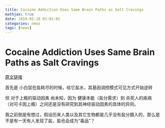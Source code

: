 ```yaml
---
title: Cocaine Addiction Uses Same Brain Paths as Salt Cravings
mathjax: true
date: 2019-02-18 01:01:01
categories: news
tags: [news]
---
```


# Cocaine Addiction Uses Same Brain Paths as Salt Cravings

[原文链接](https://news.nationalgeographic.com/news/2011/07/110719-salt-cocaine-cravings-addiction-genes-brains-science/)

首先是 小白鼠在盐耗尽的时候，给它盐水，其基因调控模式可见方式开始逆转

但 对于上瘾的驱动因素 尚未知，因为 健康本能（盐分需求）到 杀死人的疾病（对可卡因上瘾）之间还是没有研究到其神经驱动因素的具体的异同。

我之前倒是有想过，假设历来人类以及其它生物都是几乎没有盐分摄入的，那么是不是有一天有人发现了盐，盐也会成为“毒品”？
